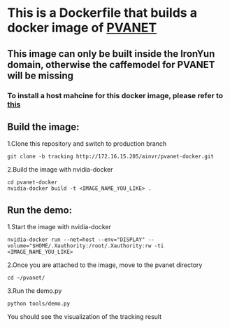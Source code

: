# This is a Dockerfile that builds a docker image of [PVANET](https://github.com/sanghoon/pva-faster-rcnn)


## This image can only be built inside the IronYun domain, otherwise the caffemodel for PVANET will be missing
### To install a host mahcine for this docker image, please refer to [this](https://gist.github.com/GBJim/aff22d6f99746ab8f272c9f6100d0ea9)

## Build the image:
1.Clone this repository and switch to production branch
```Shell
git clone -b tracking http://172.16.15.205/ainvr/pvanet-docker.git
```

2.Build the image with nvidia-docker
```Shell
cd pvanet-docker
nvidia-docker build -t <IMAGE_NAME_YOU_LIKE> .
```

## Run the demo:
1.Start the image with nvidia-docker
```Shell 
nvidia-docker run --net=host --env="DISPLAY" --volume="$HOME/.Xauthority:/root/.Xauthority:rw -ti <IMAGE_NAME_YOU_LIKE>
```

2.Once you are attached to the image, move to the pvanet directory
```Shell 
cd ~/pvanet/
```

3.Run the demo.py
```Shell 
python tools/demo.py
```
You should see the visualization of the tracking result

